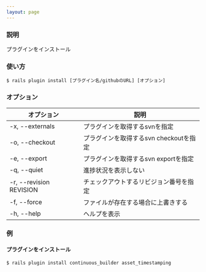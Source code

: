 ```yaml
---
layout: page
---
```

### 説明
プラグインをインストール

### 使い方
    $ rails plugin install [プラグイン名/githubのURL] [オプション]

### オプション

オプション                | 説明
----------------------- |-------------------------
-x, --externals         | プラグインを取得するsvnを指定
-o, --checkout          | プラグインを取得するsvn checkoutを指定
-e, --export            | プラグインを取得するsvn exportを指定
-q, --quiet             | 進捗状況を表示しない
-r, --revision REVISION |  チェックアウトするリビジョン番号を指定
-f, --force             | ファイルが存在する場合に上書きする
-h, --help              | ヘルプを表示

### 例
#### プラグインをインストール
    $ rails plugin install continuous_builder asset_timestamping